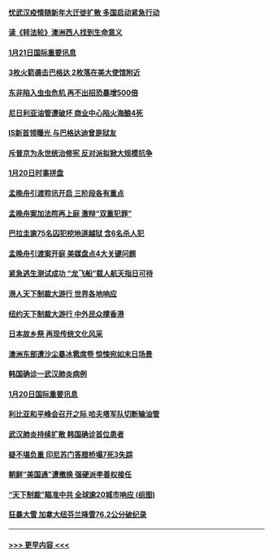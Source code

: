 #### [忧武汉疫情随新年大迁徙扩散 多国启动紧急行动](../pages/prog202/a102757625.md?t=01220055) 
#### [读《转法轮》澳洲西人找到生命意义](../pages/prog202/a102757465.md?t=01220055) 
#### [1月21日国际重要讯息](../pages/prog202/a102757450.md?t=01220055) 
#### [3枚火箭袭击巴格达 2枚落在美大使馆附近](../pages/prog202/a102757310.md?t=01220055) 
#### [东非陷入虫虫危机 再不出招恐暴增500倍](../pages/prog202/a102757295.md?t=01220055) 
#### [尼日利亚油管遭破坏 商业中心陷火海酿4死](../pages/prog202/a102757272.md?t=01220055) 
#### [IS新首领曝光 与巴格达迪曾是狱友](../pages/prog202/a102757122.md?t=01220055) 
#### [斥普京为永世统治修宪 反对派拟掀大规模抗争](../pages/prog202/a102757022.md?t=01220055) 
#### [1月20日时事拼盘](../pages/prog202/a102757036.md?t=01220055) 
#### [孟晚舟引渡聆讯开启 三阶段各有重点](../pages/prog202/a102757006.md?t=01220055) 
#### [孟晚舟案加法院再上庭 激辩“双重犯罪”](../pages/prog202/a102756996.md?t=01220055) 
#### [巴拉圭逾75名囚犯挖地道越狱 含6名杀人犯](../pages/prog202/a102756968.md?t=01220055) 
#### [孟晚舟引渡案开庭 美媒盘点4大关键问题](../pages/prog202/a102756917.md?t=01220055) 
#### [紧急逃生测试成功 “龙飞船”载人航天指日可待](../pages/prog202/a102756957.md?t=01220055) 
#### [港人天下制裁大游行 世界各地响应](../pages/prog202/a102756878.md?t=01220055) 
#### [纽约天下制裁大游行 中外民众撑香港](../pages/prog202/a102756875.md?t=01220055) 
#### [日本故乡祭 再现传统文化风采](../pages/prog202/a102756778.md?t=01220055) 
#### [澳洲东部遭沙尘暴冰雹席卷 惊悚宛如末日场景](../pages/prog202/a102756630.md?t=01220055) 
#### [韩国确诊一武汉肺炎病例](../pages/prog202/a102756696.md?t=01220055) 
#### [1月20日国际重要讯息](../pages/prog202/a102756640.md?t=01220055) 
#### [利比亚和平峰会召开之际 哈夫塔军队切断输油管](../pages/prog202/a102756580.md?t=01220055) 
#### [武汉肺炎持续扩散 韩国确诊首位患者](../pages/prog202/a102756566.md?t=01220055) 
#### [疑不堪负重 印尼苏门答腊桥塌7死3失踪](../pages/prog202/a102756559.md?t=01220055) 
#### [朝鲜“美国通”遭撤换 强硬派李善权接任](../pages/prog202/a102756380.md?t=01220055) 
#### [“天下制裁”瞄准中共 全球逾20城市响应 (组图)](../pages/prog202/a102756496.md?t=01220055) 
#### [狂暴大雪 加拿大纽芬兰降雪76.2公分破纪录](../pages/prog202/a102756447.md?t=01220055) 

----
#### [ >>> 更早内容 <<< ](../indexes/prog202-earlier.md)
